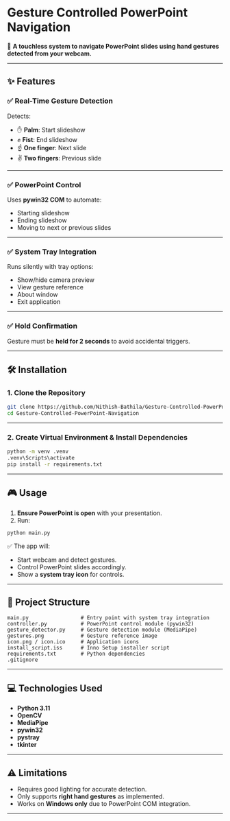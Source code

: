 
# Gesture Controlled PowerPoint Navigation

🚀 **A touchless system to navigate PowerPoint slides using hand gestures detected from your webcam.**

---

## ✨ Features

### ✅ Real-Time Gesture Detection

Detects:

- ✋ **Palm**: Start slideshow
- ✊ **Fist**: End slideshow
- ☝️ **One finger**: Next slide
- ✌️ **Two fingers**: Previous slide

---

### ✅ PowerPoint Control

Uses **pywin32 COM** to automate:

- Starting slideshow
- Ending slideshow
- Moving to next or previous slides

---

### ✅ System Tray Integration

Runs silently with tray options:

- Show/hide camera preview
- View gesture reference
- About window
- Exit application

---

### ✅ Hold Confirmation

Gesture must be **held for 2 seconds** to avoid accidental triggers.

---

## 🛠 Installation

### 1. Clone the Repository

```bash
git clone https://github.com/Nithish-Bathila/Gesture-Controlled-PowerPoint-Navigation.git
cd Gesture-Controlled-PowerPoint-Navigation
```

---

### 2. Create Virtual Environment & Install Dependencies

```bash
python -m venv .venv
.venv\Scripts\activate
pip install -r requirements.txt
```

---

## 🎮 Usage

1. **Ensure PowerPoint is open** with your presentation.  
2. Run:

```bash
python main.py
```

✅ The app will:

- Start webcam and detect gestures.
- Control PowerPoint slides accordingly.
- Show a **system tray icon** for controls.

---

## 📂 Project Structure

```
main.py                 # Entry point with system tray integration
controller.py           # PowerPoint control module (pywin32)
gesture_detector.py     # Gesture detection module (MediaPipe)
gestures.png            # Gesture reference image
icon.png / icon.ico     # Application icons
install_script.iss      # Inno Setup installer script
requirements.txt        # Python dependencies
.gitignore
```

---

## 💻 Technologies Used

- **Python 3.11**
- **OpenCV**
- **MediaPipe**
- **pywin32**
- **pystray**
- **tkinter**

---

## ⚠️ Limitations

- Requires good lighting for accurate detection.
- Only supports **right hand gestures** as implemented.
- Works on **Windows only** due to PowerPoint COM integration.

---
